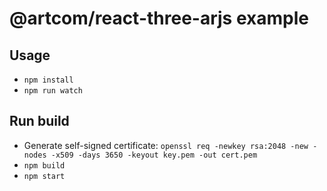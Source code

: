 # @artcom/react-three-arjs example

## Usage
* `npm install`
* `npm run watch`

## Run build
* Generate self-signed certificate: `openssl req -newkey rsa:2048 -new -nodes -x509 -days 3650 -keyout key.pem -out cert.pem`
* `npm build`
* `npm start`
